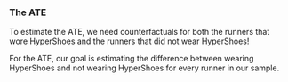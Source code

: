 ### The ATE

To estimate the ATE, we need counterfactuals for both the runners that wore HyperShoes and the runners that did not wear HyperShoes! 

For the ATE, our goal is estimating the difference between wearing HyperShoes and not wearing HyperShoes for every runner in our sample. 
